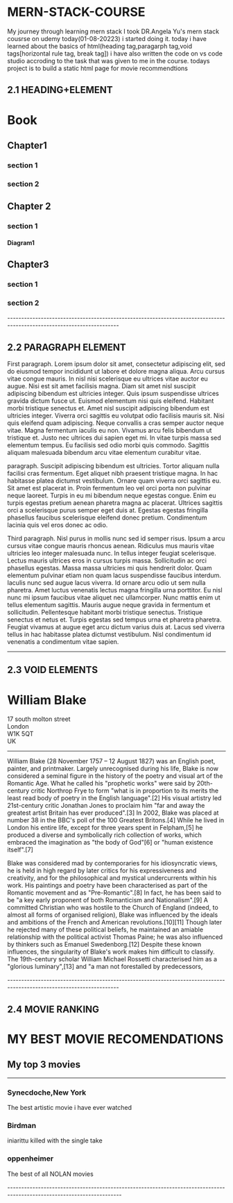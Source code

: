 # MERN-STACK-COURSE
My journey through learning mern stack
I took DR.Angela Yu's mern stack cousrse on udemy
today(01-08-20223) i started doing it.
today i have learned about the basics of html(heading tag,paragarph tag,void tags[horizontal rule tag, break tag])
i have also written the code on vs code studio accroding to the task that was given to me in the course.
todays project is to build a static html page for movie recommendtions




2.1 HEADING+ELEMENT
----------------------------------------------------------------------------------------------------------------------
<h1>Book</h1>
<h2>Chapter1</h2>
<h3>section 1</h3> 
<h3>section 2</h3>
<h2>Chapter 2</h2>
<h3>section 1</h3>
<h4>Diagram1 </h4>
<h2>Chapter3</h2>
<h3>section 1</h3>
<h3>section 2</h3>
----------------------------------------------------------------------------------------------------------------------

2.2 PARAGRAPH ELEMENT
----------------------------------------------------------------------------------------------------------------------
<P>First paragraph. Lorem ipsum dolor sit amet, consectetur adipiscing elit, sed do eiusmod tempor incididunt ut labore et dolore magna
aliqua. Arcu cursus vitae congue mauris. In nisl nisi scelerisque eu ultrices vitae auctor eu augue. Nisi est sit amet
facilisis magna. Diam sit amet nisl suscipit adipiscing bibendum est ultricies integer. Quis ipsum suspendisse ultrices
gravida dictum fusce ut. Euismod elementum nisi quis eleifend. Habitant morbi tristique senectus et. Amet nisl suscipit
adipiscing bibendum est ultricies integer. Viverra orci sagittis eu volutpat odio facilisis mauris sit. Nisi quis
eleifend quam adipiscing. Neque convallis a cras semper auctor neque vitae. Magna fermentum iaculis eu non. Vivamus arcu
felis bibendum ut tristique et. Justo nec ultrices dui sapien eget mi. In vitae turpis massa sed elementum tempus. Eu
facilisis sed odio morbi quis commodo. Sagittis aliquam malesuada bibendum arcu vitae elementum curabitur vitae.</P>

<p> paragraph. Suscipit adipiscing bibendum est ultricies. Tortor aliquam nulla facilisi cras fermentum. Eget aliquet nibh praesent
tristique magna. In hac habitasse platea dictumst vestibulum. Ornare quam viverra orci sagittis eu. Sit amet est
placerat in. Proin fermentum leo vel orci porta non pulvinar neque laoreet. Turpis in eu mi bibendum neque egestas
congue. Enim eu turpis egestas pretium aenean pharetra magna ac placerat. Ultrices sagittis orci a scelerisque purus
semper eget duis at. Egestas egestas fringilla phasellus faucibus scelerisque eleifend donec pretium. Condimentum
lacinia quis vel eros donec ac odio.</p>

<P>Third paragraph. Nisl purus in mollis nunc sed id semper risus. Ipsum a arcu cursus vitae congue mauris rhoncus aenean. Ridiculus mus
mauris vitae ultricies leo integer malesuada nunc. In tellus integer feugiat scelerisque. Lectus mauris ultrices eros in
cursus turpis massa. Sollicitudin ac orci phasellus egestas. Massa massa ultricies mi quis hendrerit dolor. Quam
elementum pulvinar etiam non quam lacus suspendisse faucibus interdum. Iaculis nunc sed augue lacus viverra. Id ornare
arcu odio ut sem nulla pharetra. Amet luctus venenatis lectus magna fringilla urna porttitor. Eu nisl nunc mi ipsum
faucibus vitae aliquet nec ullamcorper. Nunc mattis enim ut tellus elementum sagittis. Mauris augue neque gravida in
fermentum et sollicitudin. Pellentesque habitant morbi tristique senectus. Tristique senectus et netus et. Turpis
egestas sed tempus urna et pharetra pharetra. Feugiat vivamus at augue eget arcu dictum varius duis at. Lacus sed
viverra tellus in hac habitasse platea dictumst vestibulum. Nisl condimentum id venenatis a condimentum vitae sapien.</P>

----------------------------------------------------------------------------------------------------------------------

2.3 VOID ELEMENTS
----------------------------------------------------------------------------------------------------------------------
<h1>William Blake</h1>

<p>
17 south molton street<br />
London<br />
W1K 5QT<br />
UK<br/>

<hr />

</p>
    
<p>William Blake (28 November 1757 – 12 August 1827) was an English poet, painter, and printmaker. Largely unrecognised
during his life, Blake is now considered a seminal figure in the history of the poetry and visual art of the Romantic
Age. What he called his "prophetic works" were said by 20th-century critic Northrop Frye to form "what is in proportion
to its merits the least read body of poetry in the English language".[2] His visual artistry led 21st-century critic
Jonathan Jones to proclaim him "far and away the greatest artist Britain has ever produced".[3] In 2002, Blake was
placed at number 38 in the BBC's poll of the 100 Greatest Britons.[4] While he lived in London his entire life, except
for three years spent in Felpham,[5] he produced a diverse and symbolically rich collection of works, which embraced the
imagination as "the body of God"[6] or "human existence itself".[7]</p>

<p> Blake was considered mad by contemporaries for his idiosyncratic views, he is held in high regard by later
critics for his expressiveness and creativity, and for the philosophical and mystical undercurrents within his work. His
paintings and poetry have been characterised as part of the Romantic movement and as "Pre-Romantic".[8] In fact, he has
been said to be "a key early proponent of both Romanticism and Nationalism".[9] A committed Christian who was hostile to
the Church of England (indeed, to almost all forms of organised religion), Blake was influenced by the ideals and
ambitions of the French and American revolutions.[10][11] Though later he rejected many of these political beliefs, he
maintained an amiable relationship with the political activist Thomas Paine; he was also influenced by thinkers such as
Emanuel Swedenborg.[12] Despite these known influences, the singularity of Blake's work makes him difficult to classify.
The 19th-century scholar William Michael Rossetti characterised him as a "glorious luminary",[13] and "a man not
forestalled by predecessors,</P>
----------------------------------------------------------------------------------------------------------------------

2.4 MOVIE RANKING
-----------------------------------------------------------------------------------------------------------------------
<h1>MY BEST MOVIE RECOMENDATIONS</h1>
<h2>My top 3 movies</h2>
<hr />
<h3>Synecdoche,New York</h3>
<p>The best artistic movie i have ever watched</p>
<h3>Birdman</h3>
<p>iniarittu killed with the single take</p>
<h3>oppenheimer</h3>
<p>The best of all NOLAN movies </p>
-----------------------------------------------------------------------------------------------------------------------
